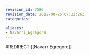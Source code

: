 ```yaml
---
revision_id: 7586
revision_date: 2012-08-25T07:22:26Z
categories:

aliases:
- Navarri_Egregore
---
```


#REDIRECT [[Navarr Egregore]]